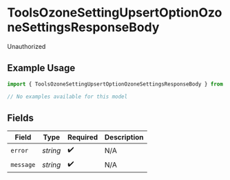 # ToolsOzoneSettingUpsertOptionOzoneSettingsResponseBody

Unauthorized

## Example Usage

```typescript
import { ToolsOzoneSettingUpsertOptionOzoneSettingsResponseBody } from "bluesky/models/errors";

// No examples available for this model
```

## Fields

| Field              | Type               | Required           | Description        |
| ------------------ | ------------------ | ------------------ | ------------------ |
| `error`            | *string*           | :heavy_check_mark: | N/A                |
| `message`          | *string*           | :heavy_check_mark: | N/A                |